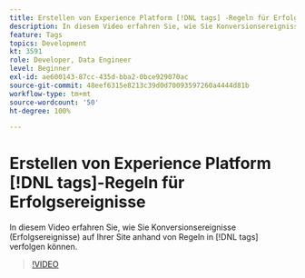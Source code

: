 ```yaml
---
title: Erstellen von Experience Platform [!DNL tags] -Regeln für Erfolgsereignisse
description: In diesem Video erfahren Sie, wie Sie Konversionsereignisse (Erfolgsereignisse) auf Ihrer Site mithilfe von Regeln in [!DNL tags] verfolgen können.
feature: Tags
topics: Development
kt: 3591
role: Developer, Data Engineer
level: Beginner
exl-id: ae600143-87cc-435d-bba2-0bce929070ac
source-git-commit: 48eef6315e8213c39d0d70093597260a4444d81b
workflow-type: tm+mt
source-wordcount: '50'
ht-degree: 100%

---
```


# Erstellen von Experience Platform [!DNL tags]-Regeln für Erfolgsereignisse

In diesem Video erfahren Sie, wie Sie Konversionsereignisse (Erfolgsereignisse) auf Ihrer Site anhand von Regeln in [!DNL tags] verfolgen können.

>[!VIDEO](https://video.tv.adobe.com/v/3429956/?quality=12&learn=on&captions=ger)
